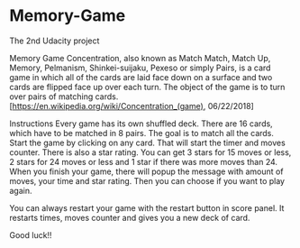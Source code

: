 # Memory-Game
The 2nd Udacity project  

Memory Game 
Concentration, also known as Match Match, Match Up, Memory, Pelmanism, Shinkei-suijaku, Pexeso or simply Pairs, is a card game in which all of the cards are laid face down on a surface and two cards are flipped face up over each turn. The object of the game is to turn over pairs of matching cards.
[https://en.wikipedia.org/wiki/Concentration_(game), 06/22/2018]

Instructions
Every game has its own shuffled deck. There are 16 cards, which have to be matched in 8 pairs. The goal is to match all the cards. Start the game by clicking on any card. That will start the timer and moves counter. There is also a star rating. You can get 3 stars for 15 moves or less, 2 stars for 24 moves or less and 1 star if there was more moves than 24.
When you finish your game, there will popup the message with amount of moves, your time and star rating. Then you can choose if you want to play again. 

You can always restart your game with the restart button in score panel. It restarts times, moves counter and gives you a new deck of card.

Good luck!!



